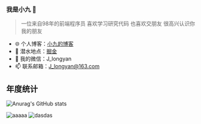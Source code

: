 
###  我是小九 🚀

> 一位来自98年的前端程序员 喜欢学习研究代码 也喜欢交朋友 很高兴认识你 我的朋友

- 🌐 个人博客：[小九的博客](https://jiangly.com/)
- 🏡 潜水地点：[掘金](https://juejin.cn/user/3861140568811576/posts)
- 💬 我的微信：J_longyan
- 📫 联系邮箱：J_longyan@163.com



## 年度统计

![Anurag's GitHub stats](https://github-readme-stats.vercel.app/api?username=longyanjiang&count_private=true&show_icons=true&theme=radical&locale=cn&custom_title=小九)

![aaaaa](https://github-readme-stats.vercel.app/api?username=longyanjiang&hide_border=true&show_icons=true&include_all_commits=true&line_height=21&bg_color=0,EC6C6C,FFD479,FFFC79,73FA79&theme=buefy&locale=cn&custom_title=小九)
![dasdas](https://github-readme-stats.vercel.app/api/top-langs/?username=zhangquanming&hide_border=true&layout=compact&bg_color=0,73FA79,73FDFF,D783FF&theme=buefy&locale=cn&custom_title=小九)
